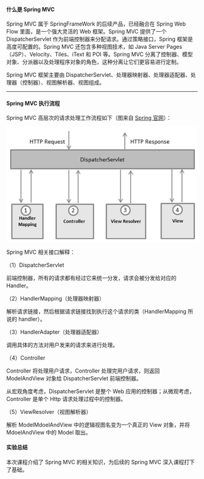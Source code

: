 #### 什么是 Spring MVC



Spring MVC 属于 SpringFrameWork 的后续产品，已经融合在 Spring Web Flow 里面，是一个强大灵活的 Web 框架。Spring MVC 提供了一个 DispatcherServlet 作为前端控制器来分配请求。通过策略接口，Spring 框架是高度可配置的。Spring MVC 还包含多种视图技术，如 Java Server Pages（JSP）、Velocity、Tiles、iText 和 POI 等。Spring MVC 分离了控制器、模型对象、分派器以及处理程序对象的角色，这种分离让它们更容易进行定制。

Spring MVC 框架主要由 DispatcherServlet、处理器映射器、处理器适配器、处理器（控制器）、视图解析器、视图组成。

----



#### Spring MVC 执行流程

Spring MVC 高层次的请求处理工作流程如下（图来自 [Spring 官网](http://docs.spring.io/spring/docs/4.2.9.RELEASE/spring-framework-reference/htmlsingle/#mvc-introduction)）：

![diagram](Untitled.assets/spring_dispatcherservlet.png)

Spring MVC 相关接口解释：

（1）DispatcherServlet

前端控制器，所有的请求都有经过它来统一分发，请求会被分发给对应的 Handler。

（2）HandlerMapping（处理器映射器）

解析请求链接，然后根据请求链接找到执行这个请求的类（HandlerMapping 所说的 handler）。

（3）HandlerAdapter（处理器适配器）

调用具体的方法对用户发来的请求来进行处理。

（4）Controller

Controller 将处理用户请求，Controller 处理完用户请求，则返回 ModelAndView 对象给 DispatcherServlet 前端控制器。

从宏观角度考虑，DispatcherServlet 是整个 Web 应用的控制器；从微观考虑，Controller 是单个 Http 请求处理过程中的控制器。

（5）ViewResolver（视图解析器）

解析 ModelMdoelAndView 中的逻辑视图名变为一个真正的 View 对象，并将 MdoelAndView 中的 Model 取出。

#### 实验总结



本次课程介绍了 Spring MVC 的相关知识，为后续的 Spring MVC 深入课程打下了基础。